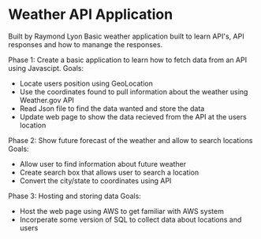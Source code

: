 # Weather API Application
Built by Raymond Lyon
Basic weather application built to learn API's, API responses and how to manange the responses.

Phase 1: Create a basic application to learn how to fetch data from an API using Javascipt.
Goals:
- Locate users position using GeoLocation
- Use the coordinates found to pull information about the weather using Weather.gov API
- Read Json file to find the data wanted and store the data
- Update web page to show the data recieved from the API at the users location


Phase 2: Show future forecast of the weather and allow to search locations
Goals: 
- Allow user to find information about future weather
- Create search box that allows user to search a location
- Convert the city/state to coordinates using API


Phase 3: Hosting and storing data
Goals: 
- Host the web page using AWS to get familiar with AWS system
- Incorperate some version of SQL to collect data about locations and users
